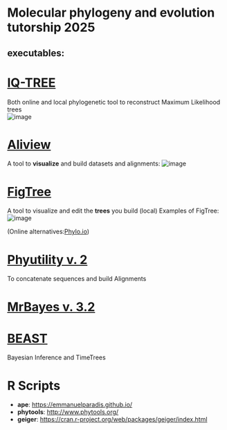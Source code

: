 # Molecular phylogeny and evolution tutorship 2025

## executables:

# [IQ-TREE](http://www.iqtree.org/)
Both online and local phylogenetic tool to reconstruct Maximum Likelihood trees    
![image](https://github.com/user-attachments/assets/5bc6b5f7-1414-469f-8646-1b92af8fd7ae)

# [Aliview](https://github.com/AliView)
A tool to **visualize** and build datasets and alignments:
![image](https://github.com/user-attachments/assets/4322b709-e214-40ed-8a2e-595d4de2db0c)

# [FigTree](http://tree.bio.ed.ac.uk/software/figtree/)   
A tool to visualize and edit the **trees** you build (local)
Examples of FigTree:
![image](https://github.com/user-attachments/assets/dd385082-a50d-4169-af53-c005468e04f9)

(Online alternatives:[Phylo.io](https://beta.phylo.io/viewer/))


# [Phyutility v. 2](https://code.google.com/archive/p/phyutility/downloads)
To concatenate sequences and build Alignments

# [MrBayes v. 3.2 ](https://nbisweden.github.io/MrBayes/download.html)

# [BEAST](https://beast.community/install_on_windows)
Bayesian Inference and TimeTrees

# R Scripts 
- **ape**: https://emmanuelparadis.github.io/
- **phytools**: http://www.phytools.org/
- **geiger**: https://cran.r-project.org/web/packages/geiger/index.html



